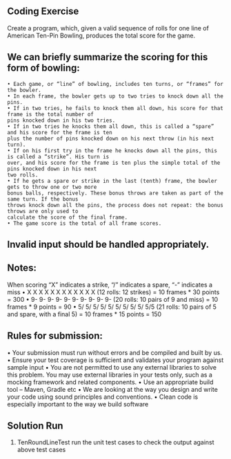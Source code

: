 ## Coding Exercise
Create a program, which, given a valid sequence of rolls for one line of American Ten-Pin Bowling,
produces the total score for the game.

## We can briefly summarize the scoring for this form of bowling:
```
• Each game, or “line” of bowling, includes ten turns, or “frames” for the bowler.
• In each frame, the bowler gets up to two tries to knock down all the pins.
• If in two tries, he fails to knock them all down, his score for that frame is the total number of
pins knocked down in his two tries.
• If in two tries he knocks them all down, this is called a “spare” and his score for the frame is ten
plus the number of pins knocked down on his next throw (in his next turn).
• If on his first try in the frame he knocks down all the pins, this is called a “strike”. His turn is
over, and his score for the frame is ten plus the simple total of the pins knocked down in his next
two rolls.
• If he gets a spare or strike in the last (tenth) frame, the bowler gets to throw one or two more
bonus balls, respectively. These bonus throws are taken as part of the same turn. If the bonus
throws knock down all the pins, the process does not repeat: the bonus throws are only used to
calculate the score of the final frame.
• The game score is the total of all frame scores.
```

## Invalid input should be handled appropriately.
## Notes:
When scoring “X” indicates a strike, “/” indicates a spare, “-” indicates a miss
• X X X X X X X X X X X X (12 rolls: 12 strikes) = 10 frames * 30 points = 300
• 9- 9- 9- 9- 9- 9- 9- 9- 9- 9- (20 rolls: 10 pairs of 9 and miss) = 10 frames * 9 points = 90
• 5/ 5/ 5/ 5/ 5/ 5/ 5/ 5/ 5/ 5/5 (21 rolls: 10 pairs of 5 and spare, with a final 5) = 10 frames * 15
points = 150

## Rules for submission:
• Your submission must run without errors and be compiled and built by us.
• Ensure your test coverage is sufficient and validates your program against sample input
• You are not permitted to use any external libraries to solve this problem. You may use external
libraries in your tests only, such as a mocking framework and related components.
• Use an appropriate build tool – Maven, Gradle etc
• We are looking at the way you design and write your code using sound principles and
conventions.
• Clean code is especially important to the way we build software


## Solution Run
1. TenRoundLineTest run the unit test cases to check the output against above test cases
